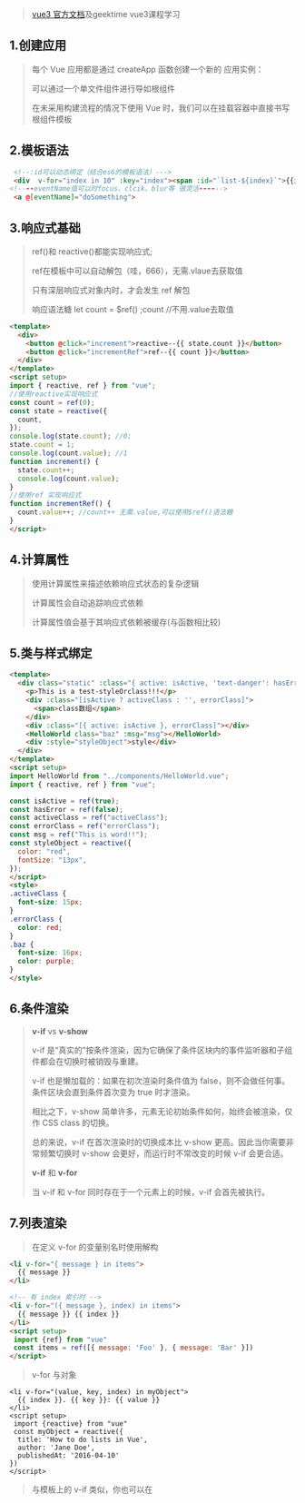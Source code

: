 >[vue3 官方文档](https://staging-cn.vuejs.org/)及geektime vue3课程学习

## 1.创建应用
> 每个 Vue 应用都是通过 createApp 函数创建一个新的 应用实例：
> 
> 可以通过一个单文件组件进行导如根组件
> 
> 在未采用构建流程的情况下使用 Vue 时，我们可以在挂载容器中直接书写根组件模板
>  
## 2.模板语法
```HTML
 <!--:id可以动态绑定（结合es6的模板语法）--->
 <div  v-for="index in 10" :key="index"><span :id="`list-${index}`">{{index}}</span></div>
<!----eventName值可以时focus、clcik、blur等 很灵活------>
 <a @[eventName]="doSomething">
```
## 3.响应式基础

> ref()和 reactive()都能实现响应式;
> 
> ref在模板中可以自动解包（哇，666），无需.vlaue去获取值
> 
> 只有深层响应式对象内时，才会发生 ref 解包
> 
> 响应语法糖 let count = $ref() ;count //不用.value去取值
> 
```html
<template>
  <div>
    <button @click="increment">reactive--{{ state.count }}</button>
    <button @click="incrementRef">ref--{{ count }}</button>
  </div>
</template>
<script setup>
import { reactive, ref } from "vue";
//使用reactive实现响应式
const count = ref(0);
const state = reactive({
  count,
});
console.log(state.count); //0;
state.count = 1;
console.log(count.value); //1
function increment() {
  state.count++;
  console.log(count.value);
}
//使用ref 实现响应式
function incrementRef() {
  count.value++; //count++ 无需.value,可以使用$ref()语法糖
}
</script>
```
## 4.计算属性
> 使用计算属性来描述依赖响应式状态的复杂逻辑
> 
> 计算属性会自动追踪响应式依赖
> >
> 计算属性值会基于其响应式依赖被缓存(与函数相比较)

## 5.类与样式绑定
```html
<template>
  <div class="static" :class="{ active: isActive, 'text-danger': hasError }">
    <p>This is a test-styleOrclass!!!</p>
    <div :class="[isActive ? activeClass : '', errorClass]">
      <span>class数组</span>
    </div>
    <div :class="[{ active: isActive }, errorClass]"></div>
    <HelloWorld class="baz" :msg="msg"></HelloWorld>
    <div :style="styleObject">style</div>
  </div>
</template>
<script setup>
import HelloWorld from "../components/HelloWorld.vue";
import { reactive, ref } from "vue";

const isActive = ref(true);
const hasError = ref(false);
const activeClass = ref("activeClass");
const errorClass = ref("errorClass");
const msg = ref("This is word!!");
const styleObject = reactive({
  color: "red",
  fontSize: "13px",
});
</script>
<style>
.activeClass {
  font-size: 15px;
}
.errorClass {
  color: red;
}
.baz {
  font-size: 16px;
  color: purple;
}
</style>
```
## 6.条件渲染
> **v-if** vs **v-show**
> 
> v-if 是“真实的”按条件渲染，因为它确保了条件区块内的事件监听器和子组件都会在切换时被销毁与重建。
> 
> v-if 也是懒加载的：如果在初次渲染时条件值为 false，则不会做任何事。条件区块会直到条件首次变为 true 时才渲染。
> 
> 相比之下，v-show 简单许多，元素无论初始条件如何，始终会被渲染，仅作 CSS class 的切换。
> 
> 总的来说，v-if 在首次渲染时的切换成本比 v-show 更高。因此当你需要非常频繁切换时 v-show 会更好，而运行时不常改变的时候 v-if 会更合适。
> 
> **v-if** 和 **v-for**
> 
> 当 v-if 和 v-for 同时存在于一个元素上的时候，v-if 会首先被执行。
> 

## 7.列表渲染
>在定义 v-for 的变量别名时使用解构
```html
<li v-for="{ message } in items">
  {{ message }}
</li>

<!-- 有 index 索引时 -->
<li v-for="({ message }, index) in items">
  {{ message }} {{ index }}
</li>
<script setup>
 import {ref} from "vue"
 const items = ref([{ message: 'Foo' }, { message: 'Bar' }])
</script>

```
>v-for 与对象
```vue
<li v-for="(value, key, index) in myObject">
  {{ index }}. {{ key }}: {{ value }}
</li>
<script setup>
 import {reactive} from "vue"
 const myObject = reactive({
  title: 'How to do lists in Vue',
  author: 'Jane Doe',
  publishedAt: '2016-04-10'
})
</script>
```
> 与模板上的 v-if 类似，你也可以在 <template> 标签上使用 v-for 来渲染一个包含多个元素的块。

```vue
<!--这会抛出一个错误，因为属性 todo 此时没有在该实例上定义-->
<li v-for="todo in todos" v-if="!todo.isComplete">
  {{ todo.name }}
</li>

<!-----推荐用template包裹------>
<template v-for="todo in todos">
  <li v-if="!todo.isComplete">
    {{ todo.name }}
  </li>
</template>
```
>组件上使用v-for,组件有自己独立的作用域。为了将迭代后的数据传递到组件中，我们还是应该使用 prop.
```vue
<my-component
  v-for="(item, index) in items"
  :item="item"
  :index="index"
  :key="item.id"
></my-component>
```

生命周期
>vue3生命周期
>
>beforeCreated、created、beforeMount、mounted、beforeUpdate、updated、beforeUnmount、unmounted
>

